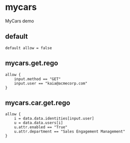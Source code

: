 # mycars
MyCars demo

## default 

    default allow = false

## mycars.get.rego

    allow {
        input.method == "GET"
        input.user == "kaia@acmecorp.com"
    }


## mycars.car.get.rego


    allow {
        i = data.data.identities[input.user]
        u = data.data.users[i]
        u.attr.enabled == "True"
        u.attr.department == "Sales Engagement Management"
    }
